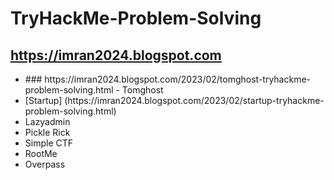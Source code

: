 # TryHackMe-Problem-Solving

## https://imran2024.blogspot.com

<ul> 
   <li> ### https://imran2024.blogspot.com/2023/02/tomghost-tryhackme-problem-solving.html - Tomghost  </li>
   <li> [Startup] (https://imran2024.blogspot.com/2023/02/startup-tryhackme-problem-solving.html)  </li>
   <li> <a http="https://imran2024.blogspot.com/2023/02/lazyadmin-tryhackme-problem-solving.html"> Lazyadmin </a> </li>
   <li> <a http="https://imran2024.blogspot.com/2023/02/pickle-rick-tryhackme-problem-solving.html"> Pickle Rick </a> </li>
   <li> <a http="https://imran2024.blogspot.com/2023/01/simple-ctf-tryhackme-problem-solving.html"> Simple CTF </a> </li>
   <li> <a http="https://imran2024.blogspot.com/2023/01/rootme-tryhackme-problem-solving.html">  RootMe </a> </li>
   <li> <a http="https://imran2024.blogspot.com/2023/01/overpass-on-tryhackme.html"> Overpass </a> </li>
 </ul>
